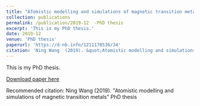 ```yaml
---
title: "ATomistic modelling and simulations of magnetic transition metals"
collection: publications
permalink: /publication/2019-12  -PhD thesis    
excerpt: 'This is my PhD thesis.'
date: 2019-12  
venue: 'PhD thesis'
paperurl: 'https://d-nb.info/1211178536/34'
citation: 'Ning Wang  (2019). &quot;Atomistic modelling and simulations of magnetic transition metals&quot; PhD thesis'
---
```

This is my PhD thesis.

[Download paper here](https://d-nb.info/1211178536/34)

Recommended citation: Ning Wang  (2019). "Atomistic modelling and simulations of magnetic transition metals" PhD thesis